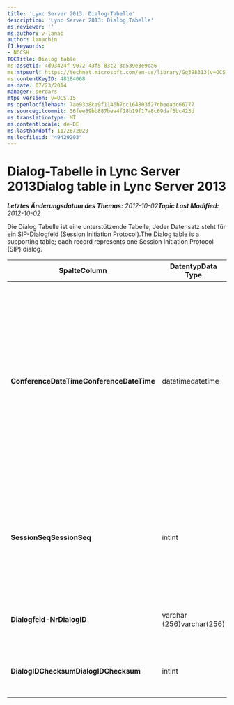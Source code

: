 ```yaml
---
title: 'Lync Server 2013: Dialog-Tabelle'
description: 'Lync Server 2013: Dialog Tabelle'
ms.reviewer: ''
ms.author: v-lanac
author: lanachin
f1.keywords:
- NOCSH
TOCTitle: Dialog table
ms:assetid: 4d93424f-9072-43f5-83c2-3d539e3e9ca6
ms:mtpsurl: https://technet.microsoft.com/en-us/library/Gg398313(v=OCS.15)
ms:contentKeyID: 48184068
ms.date: 07/23/2014
manager: serdars
mtps_version: v=OCS.15
ms.openlocfilehash: 7ae93b8ca9f1146b7dc164803f27cbeeadc66777
ms.sourcegitcommit: 36fee89bb887bea4f18b19f17a8c69daf5bc423d
ms.translationtype: MT
ms.contentlocale: de-DE
ms.lasthandoff: 11/26/2020
ms.locfileid: "49429203"
---
```

# <a name="dialog-table-in-lync-server-2013"></a><span data-ttu-id="2ef52-103">Dialog-Tabelle in Lync Server 2013</span><span class="sxs-lookup"><span data-stu-id="2ef52-103">Dialog table in Lync Server 2013</span></span>

<div data-xmlns="http://www.w3.org/1999/xhtml">

<div class="topic" data-xmlns="http://www.w3.org/1999/xhtml" data-msxsl="urn:schemas-microsoft-com:xslt" data-cs="https://msdn.microsoft.com/">

<div data-asp="https://msdn2.microsoft.com/asp">



</div>

<div id="mainSection">

<div id="mainBody"><span data-ttu-id="2ef52-104">

<span> </span></span><span class="sxs-lookup"><span data-stu-id="2ef52-104">

<span> </span></span></span>

<span data-ttu-id="2ef52-105">_**Letztes Änderungsdatum des Themas:** 2012-10-02_</span><span class="sxs-lookup"><span data-stu-id="2ef52-105">_**Topic Last Modified:** 2012-10-02_</span></span>

<span data-ttu-id="2ef52-106">Die Dialog Tabelle ist eine unterstützende Tabelle; Jeder Datensatz steht für ein SIP-Dialogfeld (Session Initiation Protocol).</span><span class="sxs-lookup"><span data-stu-id="2ef52-106">The Dialog table is a supporting table; each record represents one Session Initiation Protocol (SIP) dialog.</span></span>


<table>
<colgroup>
<col style="width: 25%" />
<col style="width: 25%" />
<col style="width: 25%" />
<col style="width: 25%" />
</colgroup>
<thead>
<tr class="header">
<th><span data-ttu-id="2ef52-107"><strong>Spalte</strong></span><span class="sxs-lookup"><span data-stu-id="2ef52-107"><strong>Column</strong></span></span></th>
<th><span data-ttu-id="2ef52-108"><strong>Datentyp</strong></span><span class="sxs-lookup"><span data-stu-id="2ef52-108"><strong>Data Type</strong></span></span></th>
<th><span data-ttu-id="2ef52-109"><strong>Schlüssel/Index</strong></span><span class="sxs-lookup"><span data-stu-id="2ef52-109"><strong>Key/Index</strong></span></span></th>
<th><span data-ttu-id="2ef52-110"><strong>Details</strong></span><span class="sxs-lookup"><span data-stu-id="2ef52-110"><strong>Details</strong></span></span></th>
</tr>
</thead>
<tbody>
<tr class="odd">
<td><p><span data-ttu-id="2ef52-111"><strong>ConferenceDateTime</strong></span><span class="sxs-lookup"><span data-stu-id="2ef52-111"><strong>ConferenceDateTime</strong></span></span></p></td>
<td><p><span data-ttu-id="2ef52-112">datetime</span><span class="sxs-lookup"><span data-stu-id="2ef52-112">datetime</span></span></p></td>
<td><p><span data-ttu-id="2ef52-113">Primary</span><span class="sxs-lookup"><span data-stu-id="2ef52-113">Primary</span></span></p></td>
<td><p><span data-ttu-id="2ef52-114">Zeitpunkt, zu dem der Quality of Excellence (QoE)-Agent den ersten Bericht von einem Anrufer oder angerufenen erhält.</span><span class="sxs-lookup"><span data-stu-id="2ef52-114">Time when the Quality of Excellence (QoE) agent receives the first report from either caller or callee.</span></span> <span data-ttu-id="2ef52-115">Wird in Verbindung mit SessionSeq verwendet, um eine Sitzung eindeutig zu identifizieren.</span><span class="sxs-lookup"><span data-stu-id="2ef52-115">Used in conjunction with SessionSeq to uniquely identify a session.</span></span></p></td>
</tr>
<tr class="even">
<td><p><span data-ttu-id="2ef52-116"><strong>SessionSeq</strong></span><span class="sxs-lookup"><span data-stu-id="2ef52-116"><strong>SessionSeq</strong></span></span></p></td>
<td><p><span data-ttu-id="2ef52-117">int</span><span class="sxs-lookup"><span data-stu-id="2ef52-117">int</span></span></p></td>
<td><p><span data-ttu-id="2ef52-118">Primary</span><span class="sxs-lookup"><span data-stu-id="2ef52-118">Primary</span></span></p></td>
<td><p><span data-ttu-id="2ef52-119">Sequenznummer, um Sitzungen zu unterscheiden, wenn Sie dieselbe ConferenceDateTime haben.</span><span class="sxs-lookup"><span data-stu-id="2ef52-119">Sequence number to differentiate sessions when they have the same ConferenceDateTime.</span></span></p></td>
</tr>
<tr class="odd">
<td><p><span data-ttu-id="2ef52-120"><strong>Dialogfeld-Nr</strong></span><span class="sxs-lookup"><span data-stu-id="2ef52-120"><strong>DialogID</strong></span></span></p></td>
<td><p><span data-ttu-id="2ef52-121">varchar (256)</span><span class="sxs-lookup"><span data-stu-id="2ef52-121">varchar(256)</span></span></p></td>
<td></td>
<td><p><span data-ttu-id="2ef52-122">Dialog Feld-ID, die global eindeutig ist.</span><span class="sxs-lookup"><span data-stu-id="2ef52-122">Dialog ID which is globally unique.</span></span></p></td>
</tr>
<tr class="even">
<td><p><span data-ttu-id="2ef52-123"><strong>DialogIDChecksum</strong></span><span class="sxs-lookup"><span data-stu-id="2ef52-123"><strong>DialogIDChecksum</strong></span></span></p></td>
<td><p><span data-ttu-id="2ef52-124">int</span><span class="sxs-lookup"><span data-stu-id="2ef52-124">int</span></span></p></td>
<td><p><span data-ttu-id="2ef52-125">Index</span><span class="sxs-lookup"><span data-stu-id="2ef52-125">index</span></span></p></td>
<td><p><span data-ttu-id="2ef52-126">Die Prüfsumme der Dialog Feld-ID.</span><span class="sxs-lookup"><span data-stu-id="2ef52-126">Checksum of the Dialog ID.</span></span></p></td>
</tr>
</tbody>
</table><span data-ttu-id="2ef52-127">


</div>

<span> </span>

</div>

</div>

</span><span class="sxs-lookup"><span data-stu-id="2ef52-127">


</div>

<span> </span>

</div>

</div>

</span></span></div>

